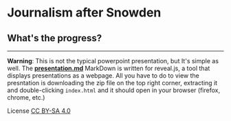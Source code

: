 # Journalism after Snowden
## What's the progress?

----

**Warning**: This is not the typical powerpoint presentation, but It's simple as well. The [**presentation.md**](./presentation.md) MarkDown is written for reveal.js, a tool that displays presentations as a webpage. All you have to do to view the presntation is downloading the zip file on the top right corner, extracting it and double-clicking `index.html` and it should open in your browser (firefox, chrome, etc.)

License [CC BY-SA 4.0](http://creativecommons.org/licenses/by-sa/4.0/)
